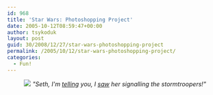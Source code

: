 ```yaml
---
id: 968
title: 'Star Wars: Photoshopping Project'
date: 2005-10-12T08:59:47+00:00
author: tsykoduk
layout: post
guid: 30/2008/12/27/star-wars-photoshopping-project
permalink: /2005/10/12/star-wars-photoshopping-project/
categories:
  - Fun!
---
```

<center><a href="http://www.bloggerheads.com/star%5Fwars/"><img src="http://www.bloggerheads.com/star%5Fwars/images/star_wars_dusk_dawn.jpg"/></a>
<em>"Seth, I'm <u>telling</u> you, I <u>saw</u> her signalling the stormtroopers!"</em></center>